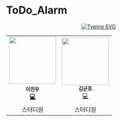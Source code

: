 # ToDo_Alarm

<div align="center">
<a href="https://git.io/typing-svg"><img src="https://readme-typing-svg.demolab.com?font=Lobster&color=B3E0FF&size=35&pause=1000&center=true&vCenter=true&random=false&width=435&lines=24-1+AppStudy%2C+To_Do_Alarm!" alt="Typing SVG" /></a>
<br>
</div>


<table align="center">
  <tr>
    <td align="center"><img src="https://avatars.githubusercontent.com/u/66197586?v=4" width="128px;" alt=""/><br /><sub><b>이진우</sub></a><br /><a href="https://github.com/Jinu219" title="Code">💻</a></td>
    <td align="center"><img src="https://avatars.githubusercontent.com/u/124599614?v=4" width="128px;" alt=""/><br /><sub><b>김균호</b></sub></a><br /><a href="https://github.com/g0rnn" title="Code">💻</a></td>
  </tr>
    <tr>
    <td align="center">스터디원</td>
    <td align="center">스터디원</td>

  </tr>
</table>

<br>
